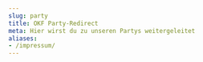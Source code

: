 ```yaml
---
slug: party
title: OKF Party-Redirect
meta: Hier wirst du zu unseren Partys weitergeleitet
aliases:
- /impressum/
---
```

